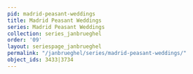 ```yaml
---
pid: madrid-peasant-weddings
title: Madrid Peasant Weddings
series: Madrid Peasant Weddings
collection: series_janbrueghel
order: '09'
layout: seriespage_janbrueghel
permalink: "/janbrueghel/series/madrid-peasant-weddings/"
object_ids: 3433|3734
---
```

